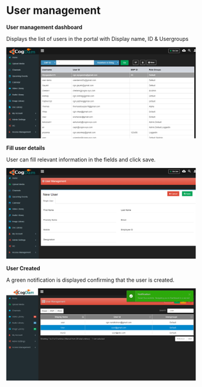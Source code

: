 # User management

**User management dashboard**

Displays the list of users in the portal with Display name, ID & Usergroups

![](../../.gitbook/assets/image%20%2847%29.png)

**Fill user details**

User can fill relevant information in the fields and click save.

![](../../.gitbook/assets/image%20%2810%29.png)

**User Created**

A green notification is displayed confirming that the user is created.

![](../../.gitbook/assets/image%20%2846%29.png)

